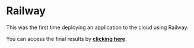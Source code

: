 # Railway

This was the first time deploying an application to the cloud using Railway.

You can access the final results by **[clicking here](https://railway-deploy-test-production.up.railway.app)**.